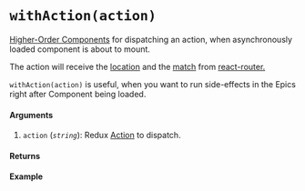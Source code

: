 # `withAction(action)`

[Higher-Order Components](https://reactjs.org/docs/higher-order-components.html) for dispatching an action, when asynchronously loaded component is about to mount.

The action will receive the [location](https://reacttraining.com/react-router/web/api/location) and the [match](https://reacttraining.com/react-router/web/api/match) from [react-router.](https://github.com/ReactTraining/react-router)

`withAction(action)` is useful, when you want to run side-effects in the Epics right after Component being loaded.

#### Arguments

1. `action` (*`string`*): Redux [Action](https://redux.js.org/basics/actions) to dispatch.

#### Returns

#### Example
